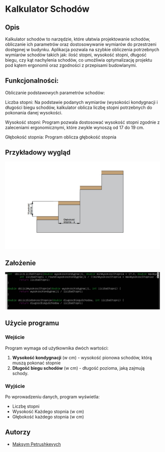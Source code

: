 # Kalkulator Schodów

## Opis

Kalkulator schodów to narzędzie, które ułatwia projektowanie schodów, obliczanie ich parametrów oraz dostosowywanie wymiarów do przestrzeni dostępnej w budynku. Aplikacja pozwala na szybkie obliczenia potrzebnych wymiarów schodów takich jak: ilość stopni, wysokość stopni, długość biegu, czy kąt nachylenia schodów, co umożliwia optymalizację projektu pod kątem ergonomii oraz zgodności z przepisami budowlanymi.

## Funkcjonalności:
Obliczanie podstawowych parametrów schodów:

Liczba stopni: Na podstawie podanych wymiarów (wysokości kondygnacji i długości biegu schodów, kalkulator oblicza liczbę stopni potrzebnych do pokonania danej wysokości.

Wysokość stopni: Program pozwala dostosować wysokość stopni zgodnie z zaleceniami ergonomicznymi, które zwykle wynoszą od 17 do 19 cm.

Głębokość stopnia: Program oblicza głębokość stopnia

## Przykładowy wygląd

![przykladowa grafika](schody.jpeg)

## Założenie

![](zaz.png)

## Użycie programu

### Wejście
Program wymaga od użytkownika dwóch wartości:
1. **Wysokość kondygnacji** (w cm) - wysokość pionowa schodów, którą muszą pokonać stopnie
2. **Długość biegu schodów** (w cm) - długość pozioma, jaką zajmują schody.

### Wyjście
Po wprowadzeniu danych, program wyświetla:
- Liczbę stopni
- Wysokość Każdego stopnia (w cm)
- Głębokość każdego stopnia (w cm)

## Autorzy

- [Maksym Petrushkevych](https://github.com/meeq11)
